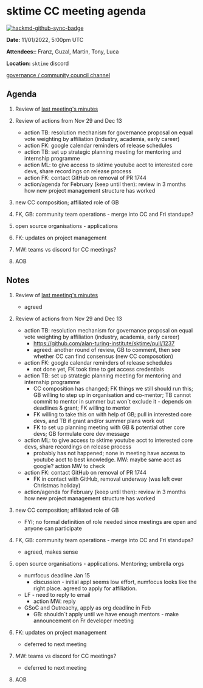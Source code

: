 # sktime CC meeting agenda

[![hackmd-github-sync-badge](https://hackmd.io/y1OcL1QMQLiZjRwVB0t0RQ/badge)](https://hackmd.io/y1OcL1QMQLiZjRwVB0t0RQ)

**Date:** 
11/01/2022, 5:00pm UTC

**Attendees:**: Franz, Guzal, Martin, Tony, Luca

**Location:** `sktime` discord

[governance / community council channel](https://discord.com/channels/723500657255907408/875425974345416734)

## Agenda
1. Review of [last meeting's minutes](https://github.com/sktime/community-org/tree/main/community_council/previous_meetings)
3. Review of actions from Nov 29 and Dec 13
    * action TB: resolution mechanism for governance proposal on equal vote weighting by affiliation (industry, academia, early career)
    * action FK: google calendar reminders of release schedules
    * action TB: set up strategic planning meeting for mentoring and internship programme
    * action ML: to give access to sktime youtube acct to interested core devs, share recordings on release process
    * action FK: contact GitHub on removal of PR 1744
    * action/agenda for February (keep until then): review in 3 months how new project management structure has worked

3. new CC composition; affiliated role of GB
4. FK, GB: community team operations - merge into CC and Fri standups?
5. open source organisations - applications
6. FK: updates on project management
7. MW: teams vs discord for CC meetings?
8. AOB


## Notes
1. Review of [last meeting's minutes](https://github.com/sktime/community-org/tree/main/community_council/previous_meetings)
    * agreed
3. Review of actions from Nov 29 and Dec 13
    * action TB: resolution mechanism for governance proposal on equal vote weighting by affiliation (industry, academia, early career)
        * https://github.com/alan-turing-institute/sktime/pull/1237
        * agreed: another round of review, GB to comment, then see whether CC can find consensus (new CC composotion)
    * action FK: google calendar reminders of release schedules
        * not done yet, FK took time to get access credentials
    * action TB: set up strategic planning meeting for mentoring and internship programme
        * CC composition has changed; FK things we still should run this; GB willing to step up in organisation and co-mentor; TB cannot commit to mentor in summer but won´t exclude it - depends on deadlines & grant; FK willing to mentor
        * FK willing to take this on with help of GB; pull in interested core devs, and TB if grant and/or summer plans work out
        * FK to set up planning meeting with GB & potential other core devs; GB formulate core dev message
    * action ML: to give access to sktime youtube acct to interested core devs, share recordings on release process
        * probably has not happened; none in meeting have access to youtube acct to best knowledge. MW: maybe same acct as google? action MW to check
    * action FK: contact GitHub on removal of PR 1744
        * FK in contact with GitHub, removal underway (was left over Christmas holiday)
    * action/agenda for February (keep until then): review in 3 months how new project management structure has worked

3. new CC composition; affiliated role of GB
    * FYI; no formal definition of role needed since meetings are open and anyone can participate
5. FK, GB: community team operations - merge into CC and Fri standups?
    * agreed, makes sense
7. open source organisations - applications. Mentoring; umbrella orgs
    * numfocus deadline Jan 15
        * discussion - initial appl seems low effort, numfocus looks like the right place. agreed to apply for affiliation.
    * LF - need to reply to email
        * action MW: reply
    * GSoC and Outreachy, apply as org deadline in Feb
        * GB: shouldn´t apply until we have enough mentors - make announcement on Fr developer meeting

9. FK: updates on project management
    * deferred to next meeting
11. MW: teams vs discord for CC meetings?
    * deferred to next meeting
13. AOB
